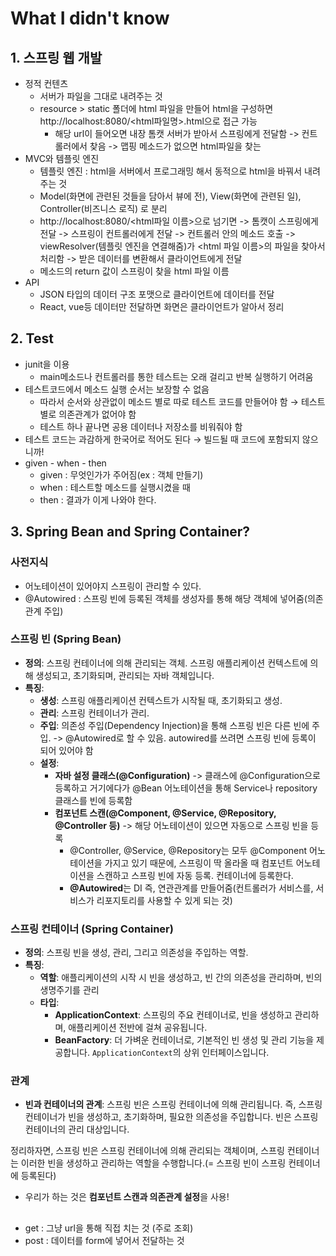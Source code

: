 # What I didn't know 
## 1. 스프링 웹 개발
- 정적 컨텐츠
    - 서버가 파일을 그대로 내려주는 것
    - resource > static 폴더에 html 파일을 만들어 html을 구성하면 http://localhost:8080/<html파일명>.html으로 접근 가능
        - 해당 url이 들어오면 내장 톰캣 서버가 받아서 스프링에게 전달함 -> 컨트롤러에서 찾음 -> 맵핑 메소드가 없으면 html파일을 찾는
- MVC와 템플릿 엔진
    - 템플릿 엔진 : html을 서버에서 프로그래밍 해서 동적으로 html을 바꿔서 내려주는 것
    - Model(화면에 관련된 것들을 담아서 뷰에 전), View(화면에 관련된 일), Controller(비즈니스 로직) 로 분리
    - http://localhost:8080/<html파일 이름>으로 넘기면 -> 톰캣이 스프링에게 전달 -> 스프링이 컨트롤러에게 전달 -> 컨트롤러 안의 메소드 호출 -> viewResolver(템플릿 엔진을 연결해줌)가 <html 파일 이름>의 파일을 찾아서 처리함 -> 받은 데이터를 변환해서 클라이언트에게 전달
    - 메소드의 return 값이 스프링이 찾을 html 파일 이름 
- API
    - JSON 타입의 데이터 구조 포맷으로 클라이언트에 데이터를 전달
    - React, vue등 데이터만 전달하면 화면은 클라이언트가 알아서 정리

## 2. Test
- junit을 이용
    - main메소드나 컨트롤러를 통한 테스트는 오래 걸리고 반복 실행하기 어려움
- 테스트코드에서 메소드 실행 순서는 보장할 수 없음
    - 따라서 순서와 상관없이 메소드 별로 따로 테스트 코드를 만들어야 함 → 테스트 별로 의존관계가 없어야 함
    - 테스트 하나 끝나면 공용 데이터나 저장소를 비워줘야 함
- 테스트 코드는 과감하게 한국어로 적어도 된다 → 빌드될 때 코드에 포함되지 않으니까! 
- given - when - then
    - given :  무엇인가가 주어짐(ex : 객체 만들기)
    - when : 테스트할 메소드를 실행시켰을 때
    - then : 결과가 이게 나와야 한다.

## 3. Spring Bean and Spring Container? 
### 사전지식 
- 어노테이션이 있어야지 스프링이 관리할 수 있다.
- @Autowired : 스프링 빈에 등록된 객체를 생성자를 통해 해당 객체에 넣어줌(의존관계 주입) 


### 스프링 빈 (Spring Bean)
- **정의**: 스프링 컨테이너에 의해 관리되는 객체. 스프링 애플리케이션 컨텍스트에 의해 생성되고, 초기화되며, 관리되는 자바 객체입니다.
- **특징**:
  - **생성**: 스프링 애플리케이션 컨텍스트가 시작될 때, 초기화되고 생성.
  - **관리**: 스프링 컨테이너가 관리.
  - **주입**: 의존성 주입(Dependency Injection)을 통해 스프링 빈은 다른 빈에 주입. -> @Autowired로 할 수 있음. autowired를 쓰려면 스프링 빈에 등록이 되어 있어야 함  
  - **설정**:
    - **자바 설정 클래스(@Configuration)** -> 클래스에 @Configuration으로 등록하고 거기에다가 @Bean 어노테이션을 통해 Service나 repository 클래스를 빈에 등록함 
    - **컴포넌트 스캔(@Component, @Service, @Repository, @Controller 등)** -> 해당 어노테이션이 있으면 자동으로 스프링 빈을 등록
      - @Controller, @Service, @Repository는 모두 @Component 어노테이션을 가지고 있기 때문에, 스프링이 딱 올라올 때 컴포넌트 어노테이션을 스캔하고 스프링 빈에 자동 등록. 컨테이너에 등록한다. 
      - **@Autowired**는 DI 즉, 연관관계를 만들어줌(컨트롤러가 서비스를, 서비스가 리포지토리를 사용할 수 있게 되는 것) 

### 스프링 컨테이너 (Spring Container)
- **정의**: 스프링 빈을 생성, 관리, 그리고 의존성을 주입하는 역할.
- **특징**:
  - **역할**: 애플리케이션의 시작 시 빈을 생성하고, 빈 간의 의존성을 관리하며, 빈의 생명주기를 관리
  - **타입**:
    - **ApplicationContext**: 스프링의 주요 컨테이너로, 빈을 생성하고 관리하며, 애플리케이션 전반에 걸쳐 공유됩니다.
    - **BeanFactory**: 더 가벼운 컨테이너로, 기본적인 빈 생성 및 관리 기능을 제공합니다. `ApplicationContext`의 상위 인터페이스입니다.

### 관계
- **빈과 컨테이너의 관계**: 스프링 빈은 스프링 컨테이너에 의해 관리됩니다. 즉, 스프링 컨테이너가 빈을 생성하고, 초기화하며, 필요한 의존성을 주입합니다. 빈은 스프링 컨테이너의 관리 대상입니다.

정리하자면, 스프링 빈은 스프링 컨테이너에 의해 관리되는 객체이며, 스프링 컨테이너는 이러한 빈을 생성하고 관리하는 역할을 수행합니다.(= 스프링 빈이 스프링 컨테이너에 등록된다) 


- 우리가 하는 것은 **컴포넌트 스캔과 의존관계 설정**을 사용!

## 
- get : 그냥 url을 통해 직접 치는 것 (주로 조회)
- post : 데이터를 form에 넣어서 전달하는 것 
